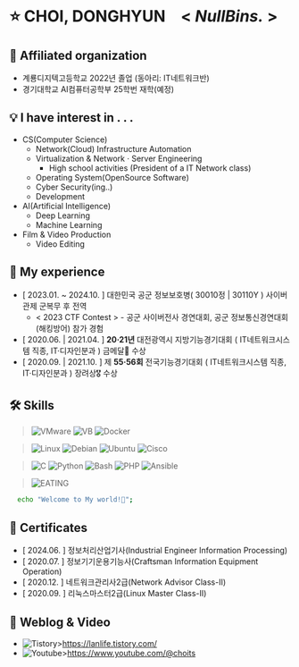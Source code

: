 # ⭐ CHOI, DONGHYUN &ensp; < *NullBins.* >

## 📍 Affiliated organization
- 계룡디지텍고등학교 2022년 졸업 (동아리: IT네트워크반)
- 경기대학교 AI컴퓨터공학부 25학번 재학(예정)

## 💡 I have interest in . . .
- CS(Computer Science)
  - Network(Cloud) Infrastructure Automation
  - Virtualization & Network · Server Engineering
    - High school activities (President of a IT Network class)
  - Operating System(OpenSource Software)
  - Cyber Security(ing..)
  - Development
- AI(Artificial Intelligence)
  - Deep Learning
  - Machine Learning
- Film & Video Production
  - Video Editing

## 🎇 My experience
- [ 2023.01. ~ 2024.10. ] 대한민국 공군 정보보호병( 30010정 | 30110Y ) 사이버관제 군복무 후 전역
  * < 2023 CTF Contest > - 공군 사이버전사 경연대회, 공군 정보통신경연대회(해킹방어) 참가 경험
- [ 2020.06. | 2021.04. ] **20·21년** 대전광역시 지방기능경기대회 ( IT네트워크시스템 직종, IT·디자인분과 ) 금메달🥇 수상
- [ 2020.09. | 2021.10. ] 제 **55·56회** 전국기능경기대회 ( IT네트워크시스템 직종, IT·디자인분과 ) 장려상🎖 수상

## 🛠 Skills
> ![VMware](https://img.shields.io/badge/VMware-607078.svg?&style=for-the-badge&logo=vmware&logoColor=white)
> ![VB](https://img.shields.io/badge/VirtualBox-2F61B4.svg?&style=for-the-badge&logo=VirtualBox&logoColor=white)
> ![Docker](https://img.shields.io/badge/Docker-2496ED.svg?&style=for-the-badge&logo=Docker&logoColor=white)

> ![Linux](https://img.shields.io/badge/Linux-FCC624.svg?&style=for-the-badge&logo=Linux&logoColor=white)
> ![Debian](https://img.shields.io/badge/Debian-A81D33.svg?&style=for-the-badge&logo=Debian&logoColor=white)
> ![Ubuntu](https://img.shields.io/badge/Ubuntu-E95420.svg?&style=for-the-badge&logo=Ubuntu&logoColor=white)
> ![Cisco](https://img.shields.io/badge/Cisco_Network-1BA0D7.svg?&style=for-the-badge&logo=Cisco&logoColor=white)

> ![C](https://img.shields.io/badge/C-A8B9CC.svg?&style=for-the-badge&logo=C&logoColor=white)
> ![Python](https://img.shields.io/badge/Python-3776AB.svg?&style=for-the-badge&logo=Python&logoColor=white)
> ![Bash](https://img.shields.io/badge/Bash_Shell-4EAA25.svg?&style=for-the-badge&logo=gnuBash&logoColor=white)
> ![PHP](https://img.shields.io/badge/PHP-777BB4.svg?&style=for-the-badge&logo=PHP&logoColor=white)
> ![Ansible](https://img.shields.io/badge/Ansible-EE0000.svg?&style=for-the-badge&logo=Ansible&logoColor=white)

> ![EATING](https://img.shields.io/badge/I'M_EATING_VERY_WELL-F4AF47.svg?&style=social&logoColor=white)

```bash
  echo "Welcome to My world!🥰";
```

## 📜 Certificates
- [ 2024.06. ] 정보처리산업기사(Industrial Engineer Information Processing)
- [ 2020.07. ] 정보기기운용기능사(Craftsman Information Equipment Operation)
- [ 2020.12. ] 네트워크관리사2급(Network Advisor Class-II)
- [ 2020.09. ] 리눅스마스터2급(Linux Master Class-II)

## 💾 Weblog & Video
- ![Tistory](https://img.shields.io/badge/Tistory-EC4815.svg?&style=for-the-badge&logo=Tistory&logoColor=white)><https://lanlife.tistory.com/>
- ![Youtube](https://img.shields.io/badge/Youtube-FF0000.svg?&style=for-the-badge&logo=youtube&logoColor=white)><https://www.youtube.com/@choits>
